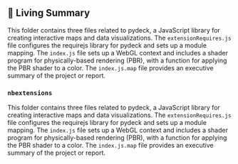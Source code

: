 

<!-- Living README Summary -->
## 🌳 Living Summary

This folder contains three files related to pydeck, a JavaScript library for creating interactive maps and data visualizations. The `extensionRequires.js` file configures the requirejs library for pydeck and sets up a module mapping. The `index.js` file sets up a WebGL context and includes a shader program for physically-based rendering (PBR), with a function for applying the PBR shader to a color. The `index.js.map` file provides an executive summary of the project or report.


### `nbextensions`

This folder contains three files related to pydeck, a JavaScript library for creating interactive maps and data visualizations. The `extensionRequires.js` file configures the requirejs library for pydeck and sets up a module mapping. The `index.js` file sets up a WebGL context and includes a shader program for physically-based rendering (PBR), with a function for applying the PBR shader to a color. The `index.js.map` file provides an executive summary of the project or report.

<!-- Living README Summary -->